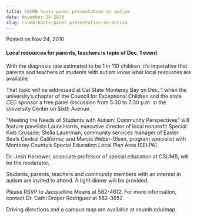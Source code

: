 ```yaml
---
title: CSUMB hosts panel presentation on autism
date: November 24 2010
slug: csumb-hosts-panel-presentation-on-autism
---
```


 
<span class="date">Posted on Nov 24, 2010 </span>
<h4>Local resources for parents, teachers is topic of Dec. 1 event</h4>
<p>
  With the diagnosis rate estimated to be 1 in 110 children, it&#x2019;s
  imperative that parents and teachers of students with autism know what local
  resources are available.
</p>
<p>
  That topic will be addressed at Cal State Monterey Bay on Dec. 1 when the
  university&#x2019;s chapter of the Council for Exceptional Children and the
  state CEC sponsor a free panel discussion from 5:30 to 7:30 p.m. in the
  University Center on Sixth Avenue.
</p>
<p>
  &#x201C;Meeting the Needs of Students with Autism: Community
  Perspectives&#x201D; will feature panelists Laura Harris, executive director
  of local nonprofit Special Kids Crusade; Stella Lauerman, community services
  manager of Easter Seals Central California; and Marcia Weber-Olsen, program
  specialist with Monterey County&#x2019;s Special Education Local Plan Area
  (SELPA).
</p>
<p>
  Dr. Josh Harrower, associate professor of special education at CSUMB, will be
  the moderator.
</p>
<p>
  Students, parents, teachers and community members with an interest in autism
  are invited to attend. A light dinner will be provided.
</p>
<p>
  Please RSVP to Jacquelline Means at 582-4612. For more information, contact
  Dr. Cathi Draper Rodriguez at 582-3652.
</p>
<p>Driving directions and a campus map are available at csumb.edu/map.</p>
 
